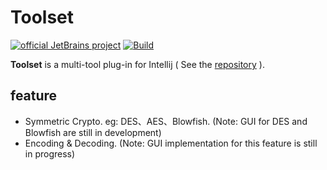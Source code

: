 # Toolset

[![official JetBrains project](https://jb.gg/badges/official.svg)][jb:github]
[![Build](https://github.com/JetBrains/intellij-platform-plugin-template/workflows/Build/badge.svg)][gh:build]

[jb:github]: https://github.com/MorningZengJ/intellij-platform-plugin-toolset/README.md

[gh:build]: https://github.com/MorningZengJ/intellij-platform-plugin-toolset

<!-- Plugin description -->
**Toolset** is a multi-tool plug-in for Intellij ( See
the [repository][gh:template] ).

## feature

- Symmetric Crypto. eg: DES、AES、Blowfish. (Note: GUI for DES and Blowfish are still in development)
- Encoding & Decoding. (Note: GUI implementation for this feature is still in progress)

[gh:template]: https://github.com/MorningZengJ/intellij-platform-plugin-toolset
<!-- Plugin description end -->

